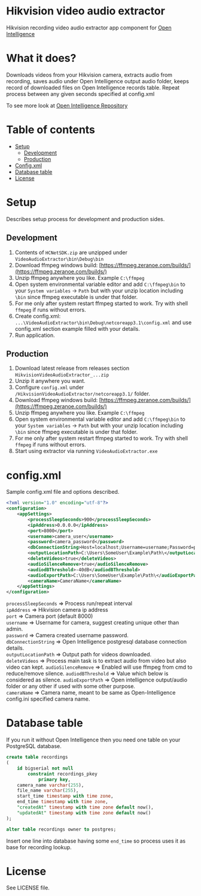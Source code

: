 # Hikvision video audio extractor

Hikvision recording video audio extractor app component for [Open Intelligence](https://github.com/norkator/open-intelligence)

What it does?
======

Downloads videos from your Hikvision camera, extracts audio from recording, saves audio under 
Open Intelligence output audio folder, keeps record of downloaded files on Open Intelligence 
records table. Repeat process between any given seconds specified at config.xml

To see more look at  [Open Intelligence Repository](https://github.com/norkator/open-intelligence)


Table of contents
=================
* [Setup](#setup)
    * [Development](#development)
    * [Production](#production)
* [Config.xml](#configxml)
* [Database table](#database-table)
* [License](#license)


Setup
======

Describes setup process for development and production sides.


Development
------

1. Contents of `HCNetSDK.zip` are unzipped under `VideoAudioExtractor\bin\Debug\bin`
2. Download ffmpeg windows build: [https://ffmpeg.zeranoe.com/builds/](https://ffmpeg.zeranoe.com/builds/)
3. Unzip ffmpeg anywhere you like. Example `C:\ffmpeg`
4. Open system environmental variable editor and add `C:\ffmpeg\bin` to your `System variables` -> `Path` 
but with your unzip location including `\bin` since ffmpeg executable is under that folder.
5. For me only after system restart ffmpeg started to work. Try with shell `ffmpeg` if runs without errors.
6. Create config.xml: `...\VideoAudioExtractor\bin\Debug\netcoreapp3.1\config.xml` 
and use config.xml section example filled with your details.
7. Run application.


Production
------ 

1. Download latest release from releases section `HikvisionVideoAudioExtractor_...zip`
2. Unzip it anywhere you want.
3. Configure `config.xml` under `/HikvisionVideoAudioExtractor/netcoreapp3.1/` folder.
4. Download ffmpeg windows build: [https://ffmpeg.zeranoe.com/builds/](https://ffmpeg.zeranoe.com/builds/)
5. Unzip ffmpeg anywhere you like. Example `C:\ffmpeg`
6. Open system environmental variable editor and add `C:\ffmpeg\bin` to your `System variables` -> `Path` 
but with your unzip location including `\bin` since ffmpeg executable is under that folder.
7. For me only after system restart ffmpeg started to work. Try with shell `ffmpeg` if runs without errors.
8. Start using extractor via running `VideoAudioExtractor.exe`

config.xml
======

Sample config.xml file and options described.

```xml
<?xml version="1.0" encoding="utf-8"?>
<configuration>
    <appSettings>
        <processSleepSeconds>900</processSleepSeconds>
        <ipAddress>0.0.0.0</ipAddress>
        <port>8000</port>
        <username>camera_user</username>
        <password>camera_password</password>
        <dbConnectionString>Host=localhost;Username=username;Password=password;Database=intelligence</dbConnectionString>
        <outputLocationPath>C:\Users\SomeUser\Example\Path\</outputLocationPath>
        <deleteVideos>true</deleteVideos>
        <audioSilenceRemove>true</audioSilenceRemove>
        <audiodBThreshold>-40dB</audiodBThreshold>
        <audioExportPath>C:\Users\SomeUser\Example\Path\</audioExportPath>
        <cameraName>CameraName</cameraName>
    </appSettings>
</configuration>
```

`processSleepSeconds` => Process run/repeat interval  
`ipAddress` => Hikvision camera ip address  
`port` => Camera port (default 8000)  
`username` => Username for camera, suggest creating unique other than admin.  
`password` => Camera created username password.  
`dbConnectionString` => Open Intelligence postgresql database connection details.  
`outputLocationPath` => Output path for videos downloaded.  
`deleteVideos` => Process main task is to extract audio from video but also video can kept.
`audioSilenceRemove` => Enabled will use ffmpeg from cmd to reduce/remove silence.
`audiodBThreshold` => Value which below is considered as silence.
`audioExportPath` => Open intelligence output/audio folder or any other if used with some other purpose.   
`cameraName` => Camera name, meant to be same as Open-Intelligence config.ini specified camera name.


Database table
======

If you run it without Open Intelligence then you need one table on your PostgreSQL database.
```sql
create table recordings
(
	id bigserial not null
		constraint recordings_pkey
			primary key,
	camera_name varchar(255),
	file_name varchar(255),
	start_time timestamp with time zone,
	end_time timestamp with time zone,
	"createdAt" timestamp with time zone default now(),
	"updatedAt" timestamp with time zone default now()
);

alter table recordings owner to postgres;
```
Insert one line into database having some `end_time` so process uses it as base for recording lookup.


License
============
See LICENSE file.


